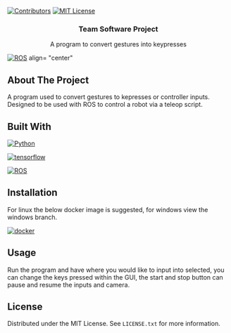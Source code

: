 <a name="readme-top"></a>

[![Contributors][contributors-shield]][contributors-url]
[![MIT License][license-shield]][license-url]

  <h3 align="center">Team Software Project</h3>

  <p align="center">
    A program to convert gestures into keypresses
    <br />
  </p>

  [![ROS][ROS]][ROS-url] align= "center"



<!-- ABOUT THE PROJECT -->
## About The Project

A program used to convert gestures to kepresses or controller inputs. Designed to be used with ROS to control a robot via a teleop script.



## Built With

[![Python][Python]][Python-url]

[![tensorflow][tensorflow]][tensorflow-url]

[![ROS][ROS]][ROS-url]


## Installation

For linux the below docker image is suggested, for windows view the windows branch.

[![docker][docker]][docker-url]



<!-- USAGE EXAMPLES -->
## Usage
Run the program and have where you would like to input into selected, you can change the keys pressed within the GUI, the start and stop button can pause and resume the inputs and camera.



<!-- LICENSE -->
## License

Distributed under the MIT License. See `LICENSE.txt` for more information.




<!-- MARKDOWN LINKS & IMAGES -->
<!-- https://www.markdownguide.org/basic-syntax/#reference-style-links -->
[contributors-shield]: https://img.shields.io/badge/Contributors-5-blue?style=for-the-badge
[contributors-url]: https://github.com/xlol12x/Teamsoftware/graphs/contributors


[license-shield]: https://img.shields.io/github/license/othneildrew/Best-README-Template.svg?style=for-the-badge
[license-url]: https://github.com/bahtes/gestures-to-keypress/blob/main/LICENSE

[Python]: https://img.shields.io/badge/Python-blue?style=for-the-badge&logo=python&logoColor=white
[Python-url]: https://www.python.org/

[tensorflow]: https://img.shields.io/badge/tensorflow-orange?style=for-the-badge&logo=tensorflow&logoColor=white
[tensorflow-url]: https://www.tensorflow.org/

[docker]: https://img.shields.io/badge/docker-blue?style=for-the-badge&logo=docker&logoColor=white
[docker-url]: https://hub.docker.com/r/bahtes/gestures-to-keypress

[ROS]: https://img.shields.io/badge/ROS-navy?style=for-the-badge&logo=ROS&logoColor=white
[ROS-url]: https://www.ros.org/

[youtube]: https://img.shields.io/badge/View%20Demo-red?style=for-the-badge&logo=Youtube&logoColor=White
[youtube-url]: https://youtu.be/sMdeBvYmKsk?si=4Sz1jXiuWLt7q8oO
